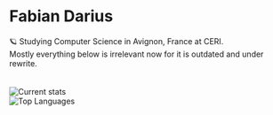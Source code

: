 # Fabian Darius

🪐 Studying Computer Science in Avignon, France at CERI.
<br>
Mostly everything below is irrelevant now for it is outdated and under rewrite.
<br>
<br>
<br>
![Current stats](https://github-readme-stats.vercel.app/api?username=DarsFabian&show_icons=true&theme=dracula&rank_icon=percentile&)
<br>
![Top Languages](https://github-readme-stats.vercel.app/api/top-langs/?username=DarsFabian&theme=dracula&layout=compact)
